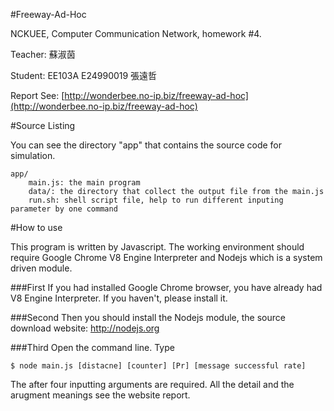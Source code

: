 #Freeway-Ad-Hoc

NCKUEE, Computer Communication Network, homework #4.

Teacher: 蘇淑茵

Student: EE103A E24990019 張遠哲

Report See: [http://wonderbee.no-ip.biz/freeway-ad-hoc](http://wonderbee.no-ip.biz/freeway-ad-hoc)

#Source Listing

You can see the directory "app" that contains the source code for simulation.

	app/
		main.js: the main program
		data/: the directory that collect the output file from the main.js
		run.sh: shell script file, help to run different inputing parameter by one command
#How to use

This program is written by Javascript. 
The working environment should require Google Chrome V8 Engine Interpreter and Nodejs which is a system driven module.

###First
If you had installed Google Chrome browser, you have already had V8 Engine Interpreter.
If you haven't, please install it.

###Second
Then you should install the Nodejs module, the source download website: http://nodejs.org

###Third
Open the command line. Type 

	$ node main.js [distacne] [counter] [Pr] [message successful rate]

The after four inputting arguments are required. All the detail and the arugment meanings see the website report.

